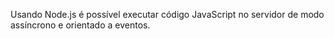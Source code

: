 Usando Node.js é possível executar código JavaScript no servidor de modo assíncrono e orientado a eventos.